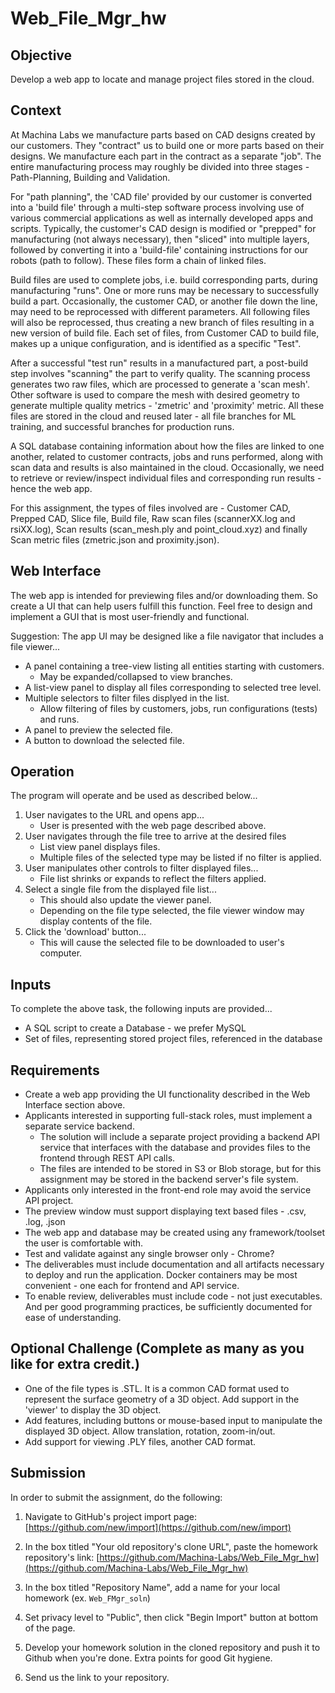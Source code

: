 # Web_File_Mgr_hw
## Objective
Develop a web app to locate and manage project files stored in the cloud.
## Context
At Machina Labs we manufacture parts based on CAD designs created by our customers. They "contract" us to build one or more parts based on their designs. We manufacture each part in the contract as a separate "job". The entire manufacturing process may roughly be divided into three stages - Path-Planning, Building and Validation.

For "path planning", the 'CAD file' provided by our customer is converted into a 'build file' through a multi-step software process involving use of various commercial applications as well as internally developed apps and scripts. Typically, the customer's CAD design is modified or "prepped" for manufacturing (not always necessary), then "sliced" into multiple layers, followed by converting it into a 'build-file' containing instructions for our robots (path to follow). These files form a chain of linked files.

Build files are used to complete jobs, i.e. build corresponding parts, during manufacturing "runs". One or more runs may be necessary to successfully build a part. Occasionally, the customer CAD, or another file down the line, may need to be reprocessed with different parameters. All following files will also be reprocessed, thus creating a new branch of files resulting in a new version of build file. Each set of files, from Customer CAD to build file, makes up a unique configuration, and is identified as a specific "Test". 

After a successful "test run" results in a manufactured part, a post-build step involves "scanning" the  part to verify quality. The scanning process generates two raw files, which are processed to generate a 'scan mesh'. Other software is used to compare the mesh with desired geometry to generate multiple quality metrics - 'zmetric' and 'proximity' metric. All these files are stored in the cloud and reused later - all file branches for ML training, and successful branches for production runs.

A SQL database containing information about how the files are linked to one another, related to customer contracts, jobs and runs performed, along with scan data and results is also maintained in the cloud. Occasionally, we need to retrieve or review/inspect individual files and corresponding run results - hence the web app.

For this assignment, the types of files involved are - Customer CAD, Prepped CAD, Slice file, Build file, Raw scan files (scannerXX.log and rsiXX.log), Scan results (scan_mesh.ply and point_cloud.xyz) and finally Scan metric files (zmetric.json and proximity.json).
## Web Interface
The web app is intended for previewing files and/or downloading them. So create a UI that can help users fulfill this function. Feel free to design and implement a GUI that is most user-friendly and functional.

Suggestion: The app UI may be designed like a file navigator that includes a file viewer...
- A panel containing a tree-view listing all entities starting with customers.
	* May be expanded/collapsed to view branches.
- A list-view panel to display all files corresponding to selected tree level.
- Multiple selectors to filter files displyed in the list.
	* Allow filtering of files by customers, jobs, run configurations (tests) and runs.
- A panel to preview the selected file. 
- A button to download the selected file.
## Operation
The program will operate and be used as described below...
1. User navigates to the URL and opens app...
	- User is presented with the web page described above.
2. User navigates through the file tree to arrive at the desired files
	- List view panel displays files.
	- Multiple files of the selected type may be listed if no filter is applied.
3. User manipulates other controls to filter displayed files...
	- File list shrinks or expands to reflect the filters applied.
4. Select a single file from the displayed file list...
	- This should also update the viewer panel.
	- Depending on the file type selected, the file viewer window may display contents of the file.
5. Click the 'download' button...
	- This will cause the selected file to be downloaded to user's computer.
## Inputs
To complete the above task, the following inputs are provided...
- A SQL script to create a Database - we prefer MySQL
- Set of files, representing stored project files, referenced in the database
## Requirements
- Create a web app providing the UI functionality described in the Web Interface section above.
- Applicants interested in supporting full-stack roles, must implement a separate service backend.
	* The solution will include a separate project providing a backend API service that interfaces with the database and provides files to the frontend through REST API calls.
	* The files are intended to be stored in S3 or Blob storage, but for this assignment may be stored in the backend server's file system.
- Applicants only interested in the front-end role may avoid the service API project.
- The preview window must support displaying text based files - .csv, .log, .json
- The web app and database may be created using any framework/toolset the user is comfortable with.
- Test and validate against any single browser only - Chrome?
- The deliverables must include documentation and all artifacts necessary to deploy and run the application. Docker containers may be most convenient - one each for frontend and API service.
- To enable review, deliverables must include code - not just executables. And per good programming practices, be sufficiently documented for ease of understanding.
## Optional Challenge (Complete as many as you like for extra credit.)
- One of the file types is .STL. It is a common CAD format used to represent the surface geometry of a 3D object. Add support in the 'viewer' to display the 3D object.
- Add features, including buttons or mouse-based input to manipulate the displayed 3D object. Allow translation, rotation, zoom-in/out.
- Add support for viewing .PLY files, another CAD format.
## Submission
In order to submit the assignment, do the following:

1. Navigate to GitHub's project import page: [https://github.com/new/import](https://github.com/new/import)

2. In the box titled "Your old repository's clone URL", paste the homework repository's link: [https://github.com/Machina-Labs/Web_File_Mgr_hw](https://github.com/Machina-Labs/Web_File_Mgr_hw)

3. In the box titled "Repository Name", add a name for your local homework (ex. `Web_FMgr_soln`)

4. Set privacy level to "Public", then click "Begin Import" button at bottom of the page.

5. Develop your homework solution in the cloned repository and push it to Github when you're done. Extra points for good Git hygiene.

6. Send us the link to your repository.

